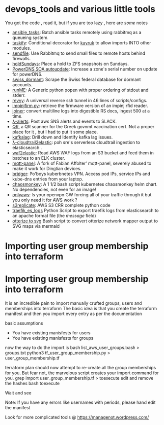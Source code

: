 # devops_tools and various little tools



You got the code , read it, but if you are too lazy , here are _some_ notes

 
* [ansible_tasks](ansible_tasks.py): Batch ansible tasks remotely using rabbitmq as a queueing system.
* [taskify](taskify.py): Conditional decorator for [kuyruk](https://kuyruk.readthedocs.io/en/latest/) to allow imports INTO other modules.
* [sendfile](sendfile.py): Use Rabbitmq to send small files to remote hosts behind firewalls.
* [holdSundays](holdSundays.bash):	Place a hold to ZFS snapshots on Sundays.
* [PowerDNS SOA autoupdate](powerdns_SOA_Autoupdate.psql): Increase a zone's serial number on update for powerDNS.
* [swiss_dormant](swiss_dormant.pl):	Scrape the Swiss federal database for dormant accounts.
* [runME](runme.py): A Generic python popen with proper ordering of stdout and stderr.
* [revvy](revvy/): A universal reverse ssh tunnel in 46 lines of scripts/configs.
* [impinjfirm.py](impinjfirm.py): retrieve the firmware version of an impinj rfid reader.
* [joiner](joiner.py): convert multiline logs into digestible RS docs, ingest 500 at a time.
* [λ-alerts](lambda_function.py): Post aws SNS alerts and events to SLACK.
* [QR](read_qr.py), a QR scanner for the Greek govnmt vaccination cert. Not a proper place for it , but I had to put it some place.
* [kafkalag](kafkalag.sh): Drill down and Identify kafka lag issues.
* [λ-cloudtrail2elastic](lambda_cloudtrail2elastic):  poh sre's serverless cloudtrail ingestion to elasticsearch .
* [waf2elastic](waf2elastic.py): Read AWS WAF logs from an S3 bucket and feed them in batches to an ELK cluster.
* [mqtt-panel](mqtt-panel/): A fork of  Fabian Affolter' mqtt-panel, severely abused to make it work for Dingtian devices.
* [bridger](bridger.sh): Po'boys kuberbnetes VPN. Access pod IPs, service IPs and kube-dns entries from your laptop.
* [chaosmonkey](chaosmonkey/): A 1 1/2 bash script kubernetes chaosmonkey helm chart. No dependencies, not even for an image!
* [onlyaws](onlyaws.sh): Is your openvpn GW forcing all of your traffic through it but you only need it for AWS work ?
* [s3replicate](s3crr.py): AWS S3 CRR complete python code
* [traefik_es_logs](traefik_es_logs.py) Python Script to export traefik logs from elasticsearch to an apache format file (the _message_ field)
* [otterize to svg](ott2svg.sh) Bash script to convert otterize network mapper output to SVG maps via mermaid
  

# Importing user group membership into terraform


# Importing user group membership into terraform

It is an incredible pain to import manually crufted groups, users and memberships into terraform
The basic idea is that you create the terraform manifest and then you import every entry as per the documentation

basic assumptions
* You have existing manisfests for users
* You have existing manisfests for groups

now the way to do the import is 
  bash list_aws_user_groups.bash > groups.txt
  python3 tf_user_group_membership.py > user_group_membership.tf

  terraform plan 
should now attempt to re-create all the group memberships for you. But fear not, the marvelous script creates your import command for you.
  grep import user_group_membership.tf > toexecute
  edit and remove the hashes
  bash toexecute

Wait and see



Note:
  If you have any errors like usernames with periods, please hand edit the manifest

Look for more complicated tools @ https://managenot.wordpress.com/
